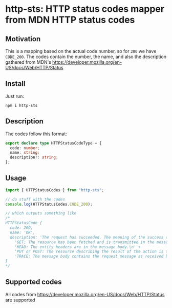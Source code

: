 # http-sts: HTTP status codes mapper from MDN HTTP status codes

## Motivation

This is a mapping based on the actual code number, so for `200` we have `CODE_200`.
The codes contain the number, the name, and also the description gathered from MDN's https://developer.mozilla.org/en-US/docs/Web/HTTP/Status

## Install

Just run:

```
npm i http-sts
```

## Description

The codes follow this format:

```ts
export declare type HTTPStatusCodeType = {
  code: number;
  name: string;
  description?: string;
};
```

## Usage

```ts
import { HTTPStatusCodes } from "http-sts";

// do stuff with the codes
console.log(HTTPStatusCodes.CODE_200);

// which outputs something like
/*
HTTPStatusCode {
  code: 200,
  name: 'OK',
  description: 'The request has succeeded. The meaning of the success depends on the HTTP method:\n' +
    'GET: The resource has been fetched and is transmitted in the message body.\n' +
    'HEAD: The entity headers are in the message body.\n' +
    'PUT or POST: The resource describing the result of the action is transmitted in the message body.\n' +
    'TRACE: The message body contains the request message as received by the server'
}
*/
```

## Supported codes

All codes from https://developer.mozilla.org/en-US/docs/Web/HTTP/Status are supported
